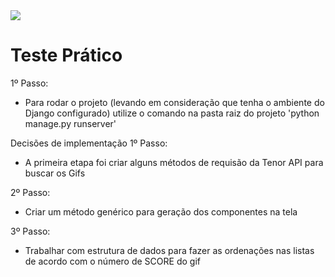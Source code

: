 <img src="https://tenor.com/view/khacker-on-pay-load-gif-15982849" >

# Teste Prático

1º Passo:
- Para rodar o projeto (levando em consideração que tenha o ambiente do Django configurado) utilize o comando na pasta raiz do projeto 'python manage.py runserver'

Decisões de implementação
1º Passo:
- A primeira etapa foi criar alguns métodos de requisão da Tenor API para buscar os Gifs

2º Passo:
- Criar um método genérico para geração dos componentes na tela

3º Passo:
- Trabalhar com estrutura de dados para fazer as ordenações nas listas de acordo com o número de SCORE do gif
